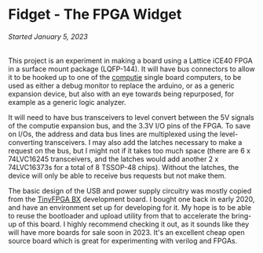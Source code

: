 
Fidget - The FPGA Widget
========================

###### *Started January 5, 2023*

This project is an experiment in making a board using a Lattice iCE40 FPGA in a surface mount
package (LQFP-144).  It will have bus connectors to allow it to be hooked up to one of the
[computie](https://jabberwocky.ca/projects/computie/) single board computers, to be used as either a
debug monitor to replace the arduino, or as a generic expansion device, but also with an eye towards
being repurposed, for example as a generic logic analyzer.

It will need to have bus transceivers to level convert between the 5V signals of the computie
expansion bus, and the 3.3V I/O pins of the FPGA.  To save on I/Os, the address and data bus lines
are multiplexed using the level-converting transceivers.  I may also add the latches necessary to
make a request on the bus, but I might not if it takes too much space (there are 6 x 74LVC16245
transceivers, and the latches would add another 2 x 74LVC16373s for a total of 8 TSSOP-48 chips).
Without the latches, the device will only be able to receive bus requests but not make them.

The basic design of the USB and power supply circuitry was mostly copied from the [TinyFPGA
BX](https://www.crowdsupply.com/tinyfpga/tinyfpga-ax-bx) development board.  I bought one back in
early 2020, and have an environment set up for developing for it.  My hope is to be able to reuse
the bootloader and upload utility from that to accelerate the bring-up of this board.  I highly
recommend checking it out, as it sounds like they will have more boards for sale soon in 2023.  It's
an excellent cheap open source board which is great for experimenting with verilog and FPGAs.


